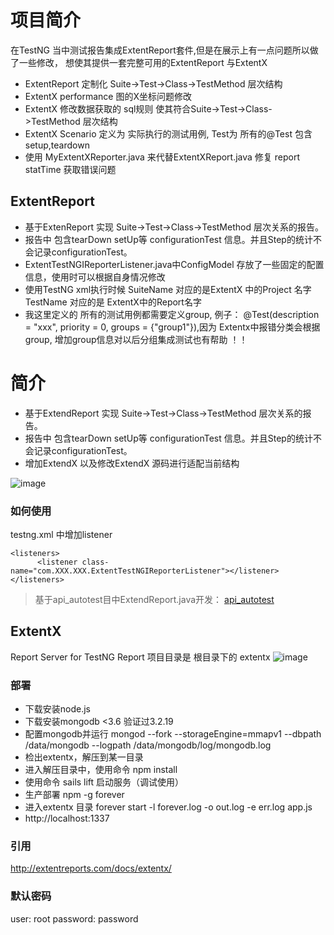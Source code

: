 
# 项目简介
在TestNG 当中测试报告集成ExtentReport套件,但是在展示上有一点问题所以做了一些修改，
想使其提供一套完整可用的ExtentReport 与ExtentX

- ExtentReport 定制化 Suite->Test->Class->TestMethod 层次结构
- ExtentX performance 图的X坐标问题修改
- ExtentX 修改数据获取的 sql规则 使其符合Suite->Test->Class->TestMethod 层次结构
- ExtentX Scenario 定义为 实际执行的测试用例, Test为 所有的@Test 包含 setup,teardown
- 使用 MyExtentXReporter.java 来代替ExtentXReport.java 修复 report statTime 获取错误问题

## ExtentReport
- 基于ExtenReport 实现 Suite->Test->Class->TestMethod 层次关系的报告。
- 报告中 包含tearDown setUp等 configurationTest 信息。并且Step的统计不会记录configurationTest。
- ExtentTestNGIReporterListener.java中ConfigModel 存放了一些固定的配置信息，使用时可以根据自身情况修改
- 使用TestNG xml执行时候 SuiteName 对应的是ExtentX 中的Project 名字 TestName 对应的是 ExtentX中的Report名字
- 我这里定义的 所有的测试用例都需要定义group, 例子： @Test(description = "xxx", priority = 0, groups = {"group1"}),因为 Extentx中报错分类会根据group, 增加group信息对以后分组集成测试也有帮助 ！！


# 简介
- 基于ExtendReport 实现 Suite->Test->Class->TestMethod 层次关系的报告。
- 报告中 包含tearDown setUp等 configurationTest 信息。并且Step的统计不会记录configurationTest。
- 增加ExtendX 以及修改ExtendX 源码进行适配当前结构

![image](https://github.com/yili1992/ExtendReport/raw/master/asset/1.png)

### 如何使用

testng.xml 中增加listener


    <listeners>
          <listener class-name="com.XXX.XXX.ExtentTestNGIReporterListener"></listener>
    </listeners>
>基于api_autotest目中ExtendReport.java开发：
[api_autotest](https://github.com/ChenSen5/api_autotest/blob/master/src/main/java/com/sen/api/listeners/ExtentTestNGIReporterListener.java)

## ExtentX

Report Server for TestNG Report 项目目录是 根目录下的 extentx
![image](https://github.com/yili1992/ExtendReport/raw/master/asset/dashboard.png)

### 部署

* 下载安装node.js
* 下载安装mongodb  <3.6 验证过3.2.19
* 配置mongodb并运行 mongod  --fork   --storageEngine=mmapv1 --dbpath /data/mongodb --logpath /data/mongodb/log/mongodb.log
* 检出extentx，解压到某一目录
* 进入解压目录中，使用命令 npm install
* 使用命令 sails lift 启动服务（调试使用）
* 生产部署  npm -g forever
* 进入extentx 目录  forever start -l forever.log -o out.log -e err.log app.js
* http://localhost:1337 


### 引用
http://extentreports.com/docs/extentx/

### 默认密码
user:      root
password:  password
